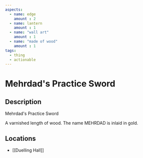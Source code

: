 ```yaml
---
aspects: 
  - name: edge
    amount : 2
  - name: lantern
    amount : 1
  - name: "wall art"
    amount : 1
  - name: "made of wood"
    amount : 1
tags:
  - thing
  - actionable
---
```


# Mehrdad's Practice Sword

## Description
Mehrdad's Practice Sword

A varnished length of wood. The name MEHRDAD is inlaid in gold.
## Locations
- [[Duelling Hall]]